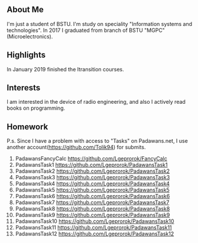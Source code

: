## About Me

I'm just a student of BSTU. I'm study on speciality "Information systems and technologies". In 2017 I graduated from branch of BSTU "MGPC" (Microelectronics).

## Highlights

In January 2019 finished the Itransition courses.

## Interests

I am interested in the device of radio engineering, and also I actively read books on programming.

## Homework

P.s. Since I have a problem with access to "Tasks" on Padawans.net, I use another account(https://github.com/Tolik94) for submits.

1. PadawansFancyCalc https://github.com/Lgeprorok/FancyCalc
2. PadawansTask1 https://github.com/Lgeprorok/PadawansTask1
3. PadawansTask2 https://github.com/Lgeprorok/PadawansTask2
4. PadawansTask3 https://github.com/Lgeprorok/PadawansTask3
5. PadawansTask4 https://github.com/Lgeprorok/PadawansTask4
6. PadawansTask5 https://github.com/Lgeprorok/PadawansTask5
7. PadawansTask6 https://github.com/Lgeprorok/PadawansTask6
8. PadawansTask7 https://github.com/Lgeprorok/PadawansTask7
9. PadawansTask8 https://github.com/Lgeprorok/PadawansTask8
10. PadawansTask9 https://github.com/Lgeprorok/PadawansTask9
11. PadawansTask10 https://github.com/Lgeprorok/PadawansTask10
12. PadawansTask11 https://github.com/Lgeprorok/PadawansTask11
13. PadawansTask12 https://github.com/Lgeprorok/PadawansTask12
